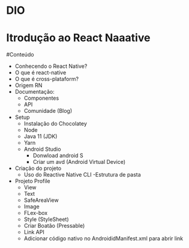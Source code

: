 # DIO
# Itrodução ao React Naaative

#Conteúdo
 - Conhecendo o React Native?
  - O que é react-native
  - O que é cross-plataform?
  - Origem RN
- Documentação:
  - Componentes
  - API
  - Comunidade (Blog)
- Setup
  - Instalação do Chocolatey
  - Node
  - Java 11 (JDK)
  - Yarn
  - Android Studio
    - Donwload android S
    - Criar um avd (Android Virtual Device)
- Criação do projeto
  - Uso do Reactive Native CLI
  -Estrutura de pasta
- Projeto Profile
  -  View
  - Text
  - SafeAreaView
  - Image
  - FLex-box
  - Style (StyleSheet)
  - Criar Boatão (Pressable)
  - Link API
  - Adicionar código nativo no AndroididManifest.xml para abrir link
 
  

